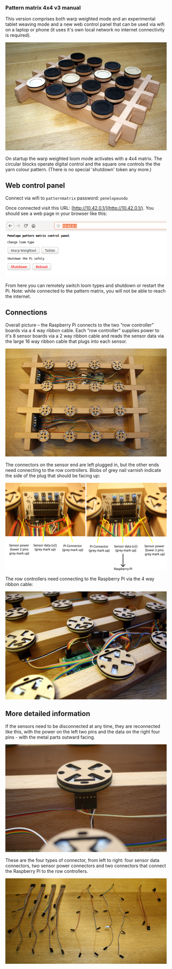### Pattern matrix 4x4 v3 manual

This version comprises both warp weighted mode and an experimental
tablet weaving mode and a new web control panel that can be used via
wifi on a laptop or phone (it uses it's own local network no internet
connectivity is required).

![](https://github.com/Kairotic/patternmatrix2/raw/master/manual/images/pic.jpg)

On startup the warp weighted loom mode activates with a 4x4
matrix. The circular blocks operate digital control and the square one
controls the the yarn colour pattern. (There is no special 'shutdown'
token any more.)

## Web control panel

Connect via wifi to `patternmatrix` password: `penelopeundo`

Once connected visit this URL: [http://10.42.0.1/](http://10.42.0.1/). 
You should see a web page in your browser like this:

![](https://github.com/Kairotic/patternmatrix2/raw/master/manual/images/web.png)

From here you can remotely switch loom types and shutdown or restart
the Pi. Note: while connected to the pattern matrix, you will not be
able to reach the internet.

## Connections

Overall picture – the Raspberry Pi connects to the two “row
controller” boards via a 4 way ribbon cable. Each “row controller”
supplies power to it's 8 sensor boards via a 2 way ribbon cable and
reads the sensor data via the large 16 way ribbon cable that plugs
into each sensor.

![](https://github.com/Kairotic/patternmatrix2/raw/master/manual/images/overall.jpg)

The connectors on the sensor end are left plugged in, but the other
ends need connecting to the row controllers. Blobs of grey nail
varnish indicate the side of the plug that should be facing up:

![](https://github.com/Kairotic/patternmatrix2/raw/master/manual/images/connecting.jpg)

The row controllers need connecting to the Raspberry Pi via the 4 way
ribbon cable:

![](https://github.com/Kairotic/patternmatrix2/raw/master/manual/images/pi-close.jpg)

## More detailed information
   
If the sensors need to be disconnected at any time, they are
reconnected like this, with the power on the left two pins and the
data on the right four pins - with the metal parts outward facing.

![](https://github.com/Kairotic/patternmatrix2/raw/master/manual/images/sensor-close.jpg)

These are the four types of connector, from left to right: four sensor
data connectors, two sensor power connectors and two connectors that
connect the Raspberry Pi to the row controllers.

![](https://github.com/Kairotic/patternmatrix2/raw/master/manual/images/connectors.jpg)



